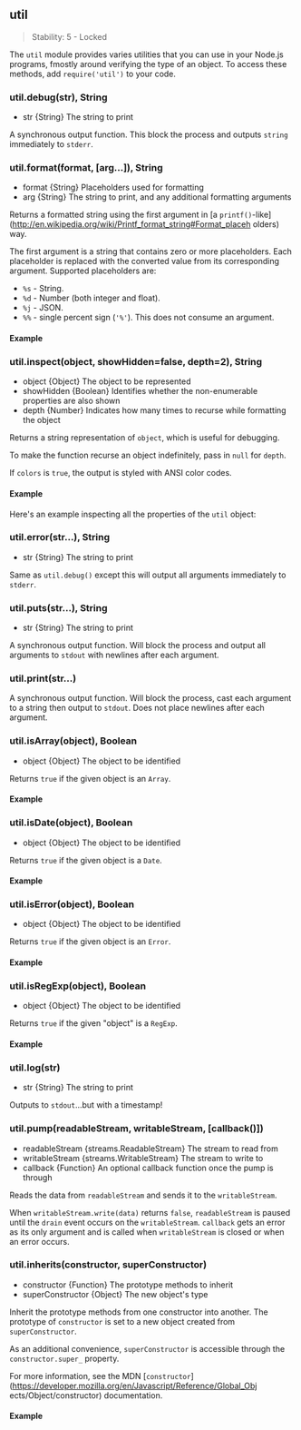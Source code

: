 ## util

> Stability: 5 - Locked


The `util` module provides varies utilities that you can use in your Node.js
programs, fmostly around verifying the type of an object. To access these
methods, add `require('util')` to your code.


### util.debug(str), String
- str {String}   The string to print

A synchronous output function. This block the process and outputs `string`
immediately to `stderr`.



### util.format(format, [arg...]), String
- format {String} Placeholders used for formatting
- arg {String}   The string to print, and any additional formatting arguments

Returns a formatted string using the first argument in [a
`printf()`-like](http://en.wikipedia.org/wiki/Printf_format_string#Format_placeh
olders) way.

The first argument is a string that contains zero or more placeholders. Each
placeholder is replaced with the converted value from its corresponding
argument. Supported placeholders are:

* `%s` - String.
* `%d` - Number (both integer and float).
* `%j` - JSON.
* `%%` - single percent sign (`'%'`). This does not consume an argument.


#### Example

<script src='http://snippets.c9.io/github.com/c9/nodemanual.org-examples/nodejs_ref_guide/util/util.format.js?linestart=3&lineend=0&showlines=false' defer='defer'></script> 


### util.inspect(object, showHidden=false, depth=2), String
- object {Object}   The object to be represented
- showHidden {Boolean}  Identifies whether the non-enumerable properties are
also shown
- depth {Number}  Indicates how many times to recurse while formatting the
object

Returns a string representation of `object`, which is useful for debugging.

To make the function recurse an object indefinitely, pass in `null` for `depth`.

If `colors` is `true`, the output is styled with ANSI color codes.

#### Example

Here's an example inspecting all the properties of the `util` object:

<script src='http://snippets.c9.io/github.com/c9/nodemanual.org-examples/nodejs_ref_guide/util/util.inspect.js?linestart=3&lineend=0&showlines=false' defer='defer'></script>


### util.error(str...), String
- str {String}   The string to print

Same as `util.debug()` except this will output all arguments immediately to
`stderr`.

### util.puts(str...), String
- str {String}   The string to print

A synchronous output function. Will block the process and output all arguments
to `stdout` with newlines after each argument.

### util.print(str...)

A synchronous output function. Will block the process, cast each argument to a
string then output to `stdout`. Does not place newlines after each argument.

### util.isArray(object), Boolean
- object {Object}   The object to be identified

Returns `true` if the given object is an `Array`.

#### Example

<script src='http://snippets.c9.io/github.com/c9/nodemanual.org-examples/nodejs_ref_guide/util/util.isArray.js?linestart=3&lineend=0&showlines=false' defer='defer'></script>



### util.isDate(object), Boolean
- object {Object}   The object to be identified

Returns `true` if the given object is a `Date`.

#### Example

<script src='http://snippets.c9.io/github.com/c9/nodemanual.org-examples/nodejs_ref_guide/util/util.isDate.js?linestart=3&lineend=0&showlines=false' defer='defer'></script>



### util.isError(object), Boolean
- object {Object}   The object to be identified

Returns `true` if the given object is an `Error`.

#### Example

<script src='http://snippets.c9.io/github.com/c9/nodemanual.org-examples/nodejs_ref_guide/util/util.isError.js?linestart=3&lineend=0&showlines=false' defer='defer'></script>



### util.isRegExp(object), Boolean
- object {Object}   The object to be identified

Returns `true` if the given "object" is a `RegExp`.

#### Example

<script src='http://snippets.c9.io/github.com/c9/nodemanual.org-examples/nodejs_ref_guide/util/util.isRegExp.js?linestart=3&lineend=0&showlines=false' defer='defer'></script>




### util.log(str)
- str {String}  The string to print

Outputs to `stdout`...but with a timestamp!




### util.pump(readableStream, writableStream, [callback()])
- readableStream {streams.ReadableStream}  The stream to read from
- writableStream {streams.WritableStream}  The stream to write to
- callback {Function}   An optional callback function once the pump is through

Reads the data from `readableStream` and sends it to the `writableStream`.

When `writableStream.write(data)` returns `false`, `readableStream` is paused
until the `drain` event occurs on the `writableStream`. `callback` gets an error
as its only argument and is called when `writableStream` is closed or when an
error occurs.


### util.inherits(constructor, superConstructor)
- constructor {Function}  The prototype methods to inherit
- superConstructor {Object}  The new object's type

Inherit the prototype methods from one constructor into another. The prototype
of `constructor` is set to a new object created from `superConstructor`.

As an additional convenience, `superConstructor` is accessible through the
`constructor.super_` property.

For more information, see the MDN
[`constructor`](https://developer.mozilla.org/en/Javascript/Reference/Global_Obj
ects/Object/constructor) documentation.

#### Example

<script src='http://snippets.c9.io/github.com/c9/nodemanual.org-examples/nodejs_ref_guide/util/util.inherits.js?linestart=3&lineend=0&showlines=false' defer='defer'></script>



